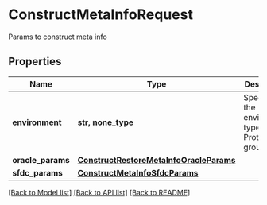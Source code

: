 # ConstructMetaInfoRequest

Params to construct meta info

## Properties
Name | Type | Description | Notes
------------ | ------------- | ------------- | -------------
**environment** | **str, none_type** | Specifies the environment type of the Protection group | 
**oracle_params** | [**ConstructRestoreMetaInfoOracleParams**](ConstructRestoreMetaInfoOracleParams.md) |  | [optional] 
**sfdc_params** | [**ConstructMetaInfoSfdcParams**](ConstructMetaInfoSfdcParams.md) |  | [optional] 

[[Back to Model list]](../README.md#documentation-for-models) [[Back to API list]](../README.md#documentation-for-api-endpoints) [[Back to README]](../README.md)



